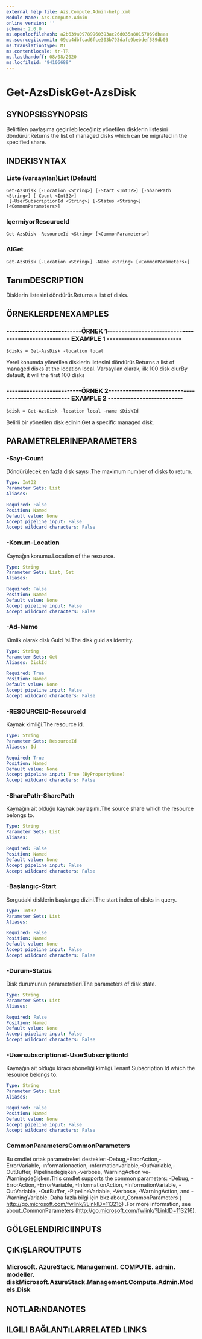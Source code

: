 ```yaml
---
external help file: Azs.Compute.Admin-help.xml
Module Name: Azs.Compute.Admin
online version: ''
schema: 2.0.0
ms.openlocfilehash: a2b639a09789960393ac26d035a80157069dbaaa
ms.sourcegitcommit: 09eb4dbfcad6fce303b793dafe9bebdef589db03
ms.translationtype: MT
ms.contentlocale: tr-TR
ms.lasthandoff: 08/08/2020
ms.locfileid: "94106689"
---
```

# <span data-ttu-id="b1a95-101">Get-AzsDisk</span><span class="sxs-lookup"><span data-stu-id="b1a95-101">Get-AzsDisk</span></span>

## <span data-ttu-id="b1a95-102">SYNOPSIS</span><span class="sxs-lookup"><span data-stu-id="b1a95-102">SYNOPSIS</span></span>
<span data-ttu-id="b1a95-103">Belirtilen paylaşıma geçirilebileceğiniz yönetilen disklerin listesini döndürür.</span><span class="sxs-lookup"><span data-stu-id="b1a95-103">Returns the list of managed disks which can be migrated in the specified share.</span></span>

## <span data-ttu-id="b1a95-104">INDEKI</span><span class="sxs-lookup"><span data-stu-id="b1a95-104">SYNTAX</span></span>

### <span data-ttu-id="b1a95-105">Liste (varsayılan)</span><span class="sxs-lookup"><span data-stu-id="b1a95-105">List (Default)</span></span>
```
Get-AzsDisk [-Location <String>] [-Start <Int32>] [-SharePath <String>] [-Count <Int32>]
 [-UserSubscriptionId <String>] [-Status <String>] [<CommonParameters>]
```

### <span data-ttu-id="b1a95-106">Içermiyor</span><span class="sxs-lookup"><span data-stu-id="b1a95-106">ResourceId</span></span>
```
Get-AzsDisk -ResourceId <String> [<CommonParameters>]
```

### <span data-ttu-id="b1a95-107">Al</span><span class="sxs-lookup"><span data-stu-id="b1a95-107">Get</span></span>
```
Get-AzsDisk [-Location <String>] -Name <String> [<CommonParameters>]
```

## <span data-ttu-id="b1a95-108">Tanım</span><span class="sxs-lookup"><span data-stu-id="b1a95-108">DESCRIPTION</span></span>
<span data-ttu-id="b1a95-109">Disklerin listesini döndürür.</span><span class="sxs-lookup"><span data-stu-id="b1a95-109">Returns a list of disks.</span></span>

## <span data-ttu-id="b1a95-110">ÖRNEKLERDEN</span><span class="sxs-lookup"><span data-stu-id="b1a95-110">EXAMPLES</span></span>

### <span data-ttu-id="b1a95-111">--------------------------ÖRNEK 1--------------------------</span><span class="sxs-lookup"><span data-stu-id="b1a95-111">-------------------------- EXAMPLE 1 --------------------------</span></span>
```
$disks = Get-AzsDisk -location local
```

<span data-ttu-id="b1a95-112">Yerel konumda yönetilen disklerin listesini döndürür.</span><span class="sxs-lookup"><span data-stu-id="b1a95-112">Returns a list of managed disks at the location local.</span></span>
<span data-ttu-id="b1a95-113">Varsayılan olarak, ilk 100 disk olur</span><span class="sxs-lookup"><span data-stu-id="b1a95-113">By default, it will the first 100 disks</span></span>

### <span data-ttu-id="b1a95-114">--------------------------ÖRNEK 2--------------------------</span><span class="sxs-lookup"><span data-stu-id="b1a95-114">-------------------------- EXAMPLE 2 --------------------------</span></span>
```
$disk = Get-AzsDisk -location local -name $DiskId
```

<span data-ttu-id="b1a95-115">Belirli bir yönetilen disk edinin.</span><span class="sxs-lookup"><span data-stu-id="b1a95-115">Get a specific managed disk.</span></span>

## <span data-ttu-id="b1a95-116">PARAMETRELERINE</span><span class="sxs-lookup"><span data-stu-id="b1a95-116">PARAMETERS</span></span>

### <span data-ttu-id="b1a95-117">-Sayı</span><span class="sxs-lookup"><span data-stu-id="b1a95-117">-Count</span></span>
<span data-ttu-id="b1a95-118">Döndürülecek en fazla disk sayısı.</span><span class="sxs-lookup"><span data-stu-id="b1a95-118">The maximum number of disks to return.</span></span>

```yaml
Type: Int32
Parameter Sets: List
Aliases: 

Required: False
Position: Named
Default value: None
Accept pipeline input: False
Accept wildcard characters: False
```

### <span data-ttu-id="b1a95-119">-Konum</span><span class="sxs-lookup"><span data-stu-id="b1a95-119">-Location</span></span>
<span data-ttu-id="b1a95-120">Kaynağın konumu.</span><span class="sxs-lookup"><span data-stu-id="b1a95-120">Location of the resource.</span></span>

```yaml
Type: String
Parameter Sets: List, Get
Aliases: 

Required: False
Position: Named
Default value: None
Accept pipeline input: False
Accept wildcard characters: False
```

### <span data-ttu-id="b1a95-121">-Ad</span><span class="sxs-lookup"><span data-stu-id="b1a95-121">-Name</span></span>
<span data-ttu-id="b1a95-122">Kimlik olarak disk Guid 'si.</span><span class="sxs-lookup"><span data-stu-id="b1a95-122">The disk guid as identity.</span></span>

```yaml
Type: String
Parameter Sets: Get
Aliases: DiskId

Required: True
Position: Named
Default value: None
Accept pipeline input: False
Accept wildcard characters: False
```

### <span data-ttu-id="b1a95-123">-RESOURCEID</span><span class="sxs-lookup"><span data-stu-id="b1a95-123">-ResourceId</span></span>
<span data-ttu-id="b1a95-124">Kaynak kimliği.</span><span class="sxs-lookup"><span data-stu-id="b1a95-124">The resource id.</span></span>

```yaml
Type: String
Parameter Sets: ResourceId
Aliases: Id

Required: True
Position: Named
Default value: None
Accept pipeline input: True (ByPropertyName)
Accept wildcard characters: False
```

### <span data-ttu-id="b1a95-125">-SharePath</span><span class="sxs-lookup"><span data-stu-id="b1a95-125">-SharePath</span></span>
<span data-ttu-id="b1a95-126">Kaynağın ait olduğu kaynak paylaşımı.</span><span class="sxs-lookup"><span data-stu-id="b1a95-126">The source share which the resource belongs to.</span></span>

```yaml
Type: String
Parameter Sets: List
Aliases: 

Required: False
Position: Named
Default value: None
Accept pipeline input: False
Accept wildcard characters: False
```

### <span data-ttu-id="b1a95-127">-Başlangıç</span><span class="sxs-lookup"><span data-stu-id="b1a95-127">-Start</span></span>
<span data-ttu-id="b1a95-128">Sorgudaki disklerin başlangıç dizini.</span><span class="sxs-lookup"><span data-stu-id="b1a95-128">The start index of disks in query.</span></span>

```yaml
Type: Int32
Parameter Sets: List
Aliases: 

Required: False
Position: Named
Default value: None
Accept pipeline input: False
Accept wildcard characters: False
```

### <span data-ttu-id="b1a95-129">-Durum</span><span class="sxs-lookup"><span data-stu-id="b1a95-129">-Status</span></span>
<span data-ttu-id="b1a95-130">Disk durumunun parametreleri.</span><span class="sxs-lookup"><span data-stu-id="b1a95-130">The parameters of disk state.</span></span>

```yaml
Type: String
Parameter Sets: List
Aliases: 

Required: False
Position: Named
Default value: None
Accept pipeline input: False
Accept wildcard characters: False
```

### <span data-ttu-id="b1a95-131">-Usersubscriptionıd</span><span class="sxs-lookup"><span data-stu-id="b1a95-131">-UserSubscriptionId</span></span>
<span data-ttu-id="b1a95-132">Kaynağın ait olduğu kiracı aboneliği kimliği.</span><span class="sxs-lookup"><span data-stu-id="b1a95-132">Tenant Subscription Id which the resource belongs to.</span></span>

```yaml
Type: String
Parameter Sets: List
Aliases: 

Required: False
Position: Named
Default value: None
Accept pipeline input: False
Accept wildcard characters: False
```

### <span data-ttu-id="b1a95-133">CommonParameters</span><span class="sxs-lookup"><span data-stu-id="b1a95-133">CommonParameters</span></span>
<span data-ttu-id="b1a95-134">Bu cmdlet ortak parametreleri destekler:-Debug,-ErrorAction,-ErrorVariable,-ınformationaction,-ınformationvariable,-OutVariable,-OutBuffer,-Pipelinedeğişken,-verbose,-WarningAction ve-Warningdeğişken.</span><span class="sxs-lookup"><span data-stu-id="b1a95-134">This cmdlet supports the common parameters: -Debug, -ErrorAction, -ErrorVariable, -InformationAction, -InformationVariable, -OutVariable, -OutBuffer, -PipelineVariable, -Verbose, -WarningAction, and -WarningVariable.</span></span> <span data-ttu-id="b1a95-135">Daha fazla bilgi için bkz about_CommonParameters ( http://go.microsoft.com/fwlink/?LinkID=113216) .</span><span class="sxs-lookup"><span data-stu-id="b1a95-135">For more information, see about_CommonParameters (http://go.microsoft.com/fwlink/?LinkID=113216).</span></span>

## <span data-ttu-id="b1a95-136">GÖLGELENDIRICI</span><span class="sxs-lookup"><span data-stu-id="b1a95-136">INPUTS</span></span>

## <span data-ttu-id="b1a95-137">ÇıKıŞLAR</span><span class="sxs-lookup"><span data-stu-id="b1a95-137">OUTPUTS</span></span>

### <span data-ttu-id="b1a95-138">Microsoft. AzureStack. Management. COMPUTE. admin. modeller. disk</span><span class="sxs-lookup"><span data-stu-id="b1a95-138">Microsoft.AzureStack.Management.Compute.Admin.Models.Disk</span></span>

## <span data-ttu-id="b1a95-139">NOTLARıNDA</span><span class="sxs-lookup"><span data-stu-id="b1a95-139">NOTES</span></span>

## <span data-ttu-id="b1a95-140">ILGILI BAĞLANTıLAR</span><span class="sxs-lookup"><span data-stu-id="b1a95-140">RELATED LINKS</span></span>

